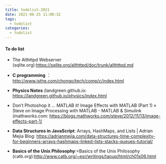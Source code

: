 ```yaml
---
title: todolist-2021
date: 2021-06-25 11:00:32
tags: 
  - todolist
categories:
  - todolist
---
```


#### To do list

*  The Althttpd Webserver (sqlite.org):<https://sqlite.org/althttpd/doc/trunk/althttpd.md>

* **C programming** ：<http://www.isthe.com/chongo/tech/comp/c/index.html>

* **Physics Notes** (landgreen.github.io: <https://landgreen.github.io/physics/index.html>

* Don’t Photoshop it … MATLAB it! Image Effects with MATLAB (Part 1) » Steve on Image Processing with MATLAB - MATLAB & Simulink (mathworks.com: <https://blogs.mathworks.com/steve/2012/11/13/image-effects-part-1/>

* **Data Structures in JavaScript**: Arrays, HashMaps, and Lists | Adrian Mejia Blog: <https://adrianmejia.com/data-structures-time-complexity-for-beginners-arrays-hashmaps-linked-lists-stacks-queues-tutorial/>

* **Basics of the Unix Philosophy**:<Basics of the Unix Philosophy (catb.org):<http://www.catb.org/~esr/writings/taoup/html/ch01s06.html>

